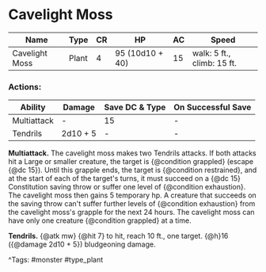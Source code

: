 # Cavelight Moss

| Name | Type | CR | HP | AC | Speed |
|------|------|----|----|----|-------|
| Cavelight Moss | Plant | 4 | 95 (10d10 + 40) | 15 | walk: 5 ft., climb: 15 ft. |

### Actions:

| Ability | Damage | Save DC & Type | On Successful Save |
|---------|--------|----------------|--------------------|
| Multiattack | - | 15 | - |
| Tendrils | 2d10 + 5 | - | - |


**Multiattack.** The cavelight moss makes two Tendrils attacks. If both attacks hit a Large or smaller creature, the target is {@condition grappled} (escape {@dc 15}). Until this grapple ends, the target is {@condition restrained}, and at the start of each of the target's turns, it must succeed on a {@dc 15} Constitution saving throw or suffer one level of {@condition exhaustion}. The cavelight moss then gains 5 temporary hp. A creature that succeeds on the saving throw can't suffer further levels of {@condition exhaustion} from the cavelight moss's grapple for the next 24 hours. The cavelight moss can have only one creature {@condition grappled} at a time.

**Tendrils.** {@atk mw} {@hit 7} to hit, reach 10 ft., one target. {@h}16 ({@damage 2d10 + 5}) bludgeoning damage.

^Tags: #monster #type_plant